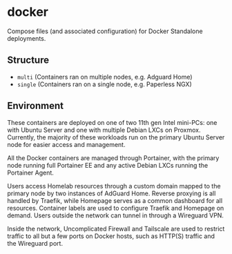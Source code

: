 # docker

Compose files (and associated configuration) for Docker Standalone deployments.

## Structure

- `multi` (Containers ran on multiple nodes, e.g. Adguard Home)
- `single` (Containers ran on a single node, e.g. Paperless NGX)

## Environment

These containers are deployed on one of two 11th gen Intel mini-PCs: one with Ubuntu Server and one with multiple Debian LXCs on Proxmox. Currently, the majority of these workloads run on the primary Ubuntu Server node for easier access and management.

All the Docker containers are managed through Portainer, with the primary node running full Portainer EE and any active Debian LXCs running the Portainer Agent.

Users access Homelab resources through a custom domain mapped to the primary node by two instances of AdGuard Home. Reverse proxying is all handled by Traefik, while Homepage serves as a common dashboard for all resources. Container labels are used to configure Traefik and Homepage on demand. Users outside the network can tunnel in through a Wireguard VPN.

Inside the network, Uncomplicated Firewall and Tailscale are used to restrict traffic to all but a few ports on Docker hosts, such as HTTP(S) traffic and the Wireguard port.
